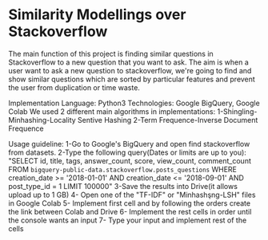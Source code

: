 # Similarity Modellings over Stackoverflow
  The main function of this project is finding similar questions in Stackoverflow to a new question that you want to ask. The aim is when a user want to ask a new question to stackoverflow, we're going to find and show similar questions which are sorted by particular features and prevent the user from duplication or time waste. 
  
  Implementation Language: Python3
  Technologies: Google BigQuery, Google Colab
  We used 2 different main algorithms in implementations:
  1-Shingling-Minhashing-Locality Sentive Hashing
  2-Term Frequence-Inverse Document Frequence

Usage guideline: 
  1-Go to Google's BigQuery and open find stackoverflow from datasets.
  2-Type the following query(Dates or limits are up to you):
  "SELECT
  id, title, tags, answer_count, score, view_count, comment_count
  FROM
  `bigquery-public-data.stackoverflow.posts_questions`
  WHERE
  creation_date >= '2018-01-01'
  AND creation_date <= '2018-09-01'
  AND post_type_id = 1
  LIMIT
  100000"
  3-Save the results into Drive(it allows upload up to 1 GB)
  4- Open one of the "TF-IDF" or "Minhashşng-LSH" files in Google Colab
  5- Implement first cell and by following the orders create the link between Colab and Drive
  6- Implement the rest cells in order until the console wants an input
  7- Type your input and implement rest of the cells 
